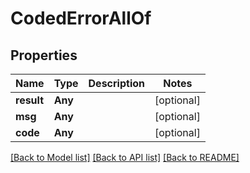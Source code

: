 # CodedErrorAllOf

## Properties
Name | Type | Description | Notes
------------ | ------------- | ------------- | -------------
**result** | **Any** |  | [optional] 
**msg** | **Any** |  | [optional] 
**code** | **Any** |  | [optional] 

[[Back to Model list]](../README.md#documentation-for-models) [[Back to API list]](../README.md#documentation-for-api-endpoints) [[Back to README]](../README.md)


